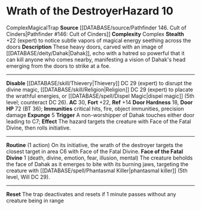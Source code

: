 ﻿---
ac: '30'
all_resistance: null
complexity: Complex
element: null
fortitude: '+22'
hardness: 18 Door Hardness
hazard_type: Trap
hp: 72 (BT 36)
id: '70'
immunity:
- critical hits
- '[[DATABASE/trait/Fire|fire]]'
- object immunities
- precision damage
level: '10'
name: Wrath of the Destroyer
rarity: Common
reflex: '+14'
resistance: null
rus_type_level: null
school: null
source: '[[DATABASE/source/Pathfinder 146. Cult of Cinders|Pathfinder #146: Cult of
  Cinders]]'
trait:
- '[[DATABASE/trait/Complex|Complex]]'
- '[[DATABASE/trait/Magical|Magical]]'
- '[[DATABASE/trait/Trap|Trap]]'
type: Hazard
weakness: null
will: null

---
# Wrath of the Destroyer<span class="item-type">Hazard 10</span>

<span class="item-trait">Complex</span><span class="item-trait">Magical</span><span class="item-trait">Trap</span>
**Source** [[DATABASE/source/Pathfinder 146. Cult of Cinders|Pathfinder #146: Cult of Cinders]]
**Complexity** Complex
**Stealth** +22 (expert) to notice subtle vapors of magical energy seething across the doors
**Description** These heavy doors, carved with an image of [[DATABASE/deity/Dahak|Dahak]], echo with a hatred so powerful that it can kill anyone who comes nearby, manifesting a vision of Dahak's head emerging from the doors to strike at a foe.

---
**Disable** [[DATABASE/skill/Thievery|Thievery]] DC 29 (expert) to disrupt the divine magic, [[DATABASE/skill/Religion|Religion]] DC 29 (expert) to placate the wrathful energies, or [[DATABASE/spell/Dispel Magic|dispel magic]] (5th level; counteract DC 26).
**AC** 30, **Fort** +22, **Ref** +14
**Door Hardness** 18, **Door HP** 72 (BT 36); **Immunities** critical hits, fire, object immunities, precision damage
**Expunge** <span class="action-icon">5</span> **Trigger** A non-worshipper of Dahak touches either door leading to C7; **Effect** The hazard targets the creature with Face of the Fatal Divine, then rolls initiative.

---
**Routine** (1 action) On its initiative, the wrath of the destroyer targets the closest target in area C6 with Face of the Fatal Divine.
 **Face of the Fatal Divine** <span class="action-icon">1</span> (death, divine, emotion, fear, illusion, mental) The creature beholds the face of Dahak as it emerges to bite with its burning jaws, targeting the creature with [[DATABASE/spell/Phantasmal Killer|phantasmal killer]] (5th level, Will DC 29).

---
**Reset** The trap deactivates and resets if 1 minute passes without any creature being in range